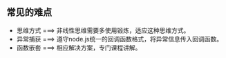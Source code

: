 ## 常见的难点
* 思维方式 ===> 非线性思维需要多使用锻炼，适应这种思维方式。
* 异常捕获 ===> 遵守node.js统一的回调函数格式，将异常信息传入回调函数。
* 函数嵌套 ===> 相应解决方案，专门课程讲解。